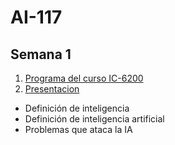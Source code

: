 # AI-117
## Semana 1
1. [Programa del curso IC-6200](https://docs.google.com/document/d/1T48Pw1-uIwo1g4P5StoBqzob8uBRRNKdGshaJWEeMYc/edit?usp=sharing)
2. [Presentacion](https://docs.google.com/presentation/d/1fAmenEQJVK7n-1c2uTJN85nlTARINquFqVtIdlVR7EU/edit?usp=sharing)
  * Definición de inteligencia
  * Definición de inteligencia artificial
  * Problemas que ataca la IA
